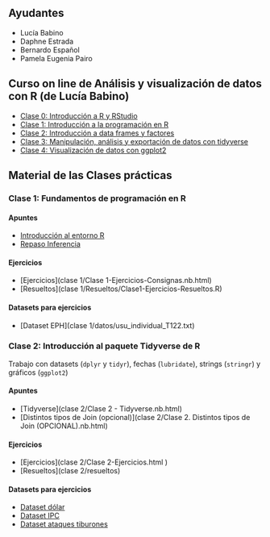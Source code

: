 ## Ayudantes

- Lucía Babino
- Daphne Estrada
- Bernardo Español
- Pamela Eugenia Pairo

## Curso on line de Análisis y visualización de datos con R (de Lucía Babino)
- [Clase 0: Introducción a R y RStudio](https://www.youtube.com/watch?v=CwMMtc9T6bA&list=PLYqQ3ecJzraGAcMR3V7hXddbrabB4q0i0)
- [Clase 1: Introducción a la programación en R](https://www.youtube.com/watch?v=ZFRdEmVe0JY&list=PLYqQ3ecJzraHY7nx2eraUPkMs2DYQLgtK)
- [Clase 2: Introducción a data frames y factores](https://www.youtube.com/watch?v=dYwPFQW3h1o&list=PLYqQ3ecJzraESiG-YcQ0FUZi26dHBSnzx)
- [Clase 3: Manipulación, análisis y exportación de datos con tidyverse](https://www.youtube.com/watch?v=OTttYM-oaGA&list=PLYqQ3ecJzraETao-jyb4VMO-5bhhPoX4G)
- [Clase 4: Visualización de datos con ggplot2](https://www.youtube.com/watch?v=qVSQ1HmvS4M&list=PLYqQ3ecJzraFraZdrOi05kx76aH7Cbz5H)

## Material de las Clases prácticas

### Clase 1: Fundamentos de programación en R

#### Apuntes

- [Introducción al entorno R](https://eea-uba.github.io/EEA-2025/clase%201/repaso_r.html)
- [Repaso Inferencia](https://github.com/eea-uba/EEA-2025/blob/main/clase%201/repaso.pdf)
  
#### Ejercicios

- [Ejercicios](clase 1/Clase 1-Ejercicios-Consignas.nb.html)
- [Resueltos](clase 1/Resueltos/Clase1-Ejercicios-Resueltos.R)

#### Datasets para ejercicios
- [Dataset EPH](clase 1/datos/usu_individual_T122.txt)

### Clase 2: Introducción al paquete Tidyverse de R

Trabajo con datasets (`dplyr` y  `tidyr`), fechas (`lubridate`), strings (`stringr`) y gráficos (`ggplot2`)

#### Apuntes

- [Tidyverse](clase 2/Clase 2 - Tidyverse.nb.html)
- [Distintos tipos de Join (opcional)](clase 2/Clase 2. Distintos tipos de Join (OPCIONAL).nb.html)

#### Ejercicios

- [Ejercicios](clase 2/Clase 2-Ejercicios.html )
- [Resueltos](clase 2/resueltos)

#### Datasets para ejercicios

- [Dataset dólar](datos/dolar_oficial_ambito.csv)
- [Dataset IPC](datos/ipc-mensual.csv)
- [Dataset ataques tiburones](datos/ataques_tiburones.csv)

  


